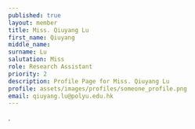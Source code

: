 ```yaml
---
published: true
layout: member
title: Miss. Qiuyang Lu
first_name: Qiuyang
middle_name: 
surname: Lu
salutation: Miss
role: Research Assistant
priority: 2
description: Profile Page for Miss. Qiuyang Lu
profile: assets/images/profiles/someone_profile.png
email: qiuyang.lu@polyu.edu.hk
---
```


.